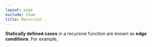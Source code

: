 ```yaml
---
layout: page
exclude: true
title: Recursion
---
```


**Statically defined cases** in a recursive function are known as **edge conditions**. For example, 
<!--stackedit_data:
eyJoaXN0b3J5IjpbLTU0MTY1ODc2XX0=
-->